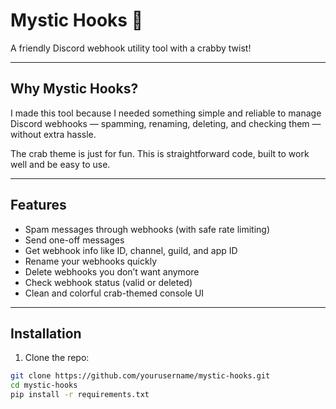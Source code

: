 # Mystic Hooks 🦀

A friendly Discord webhook utility tool with a crabby twist!

---

## Why Mystic Hooks?

I made this tool because I needed something simple and reliable to manage Discord webhooks — spamming, renaming, deleting, and checking them — without extra hassle.

The crab theme is just for fun. This is straightforward code, built to work well and be easy to use.

---

## Features

- Spam messages through webhooks (with safe rate limiting)  
- Send one-off messages  
- Get webhook info like ID, channel, guild, and app ID  
- Rename your webhooks quickly  
- Delete webhooks you don’t want anymore  
- Check webhook status (valid or deleted)  
- Clean and colorful crab-themed console UI  

---

## Installation

1. Clone the repo:

```bash
git clone https://github.com/yourusername/mystic-hooks.git
cd mystic-hooks
pip install -r requirements.txt
